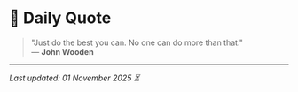 # 📜 Daily Quote

> "Just do the best you can. No one can do more than that."  
> — **John Wooden**

---

_Last updated: 01 November 2025 ⏳_
